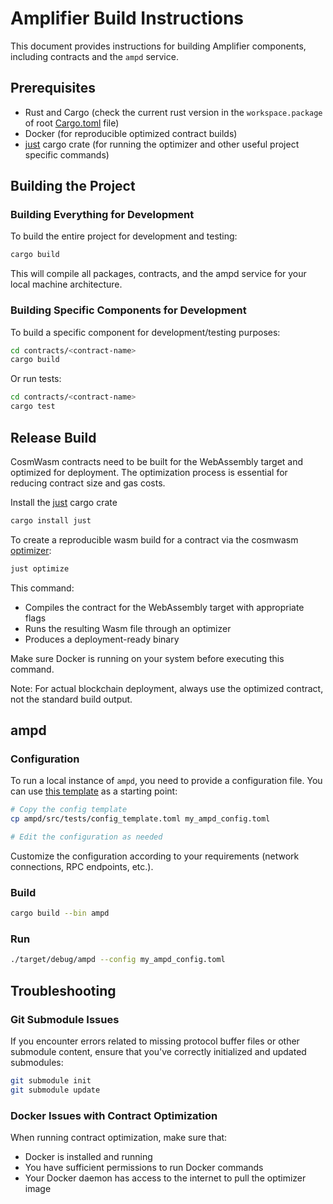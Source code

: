 # Amplifier Build Instructions

This document provides instructions for building Amplifier components, including contracts and the `ampd` service.

## Prerequisites

- Rust and Cargo (check the current rust version in the `workspace.package` of root [Cargo.toml](Cargo.toml) file)
- Docker (for reproducible optimized contract builds)
- [just](https://crates.io/crates/just) cargo crate (for running the optimizer and other useful project specific commands)

## Building the Project

### Building Everything for Development

To build the entire project for development and testing:

```bash
cargo build
```

This will compile all packages, contracts, and the ampd service for your local machine architecture.

### Building Specific Components for Development

To build a specific component for development/testing purposes:

```bash
cd contracts/<contract-name>
cargo build
```
Or run tests:
```bash
cd contracts/<contract-name>
cargo test
```

## Release Build

CosmWasm contracts need to be built for the WebAssembly target and optimized for deployment. The optimization process is essential for reducing contract size and gas costs.

Install the [just](https://crates.io/crates/just) cargo crate

```bash
cargo install just
```

To create a reproducible wasm build for a contract via the cosmwasm [optimizer](https://github.com/CosmWasm/optimizer):

```bash
just optimize
```

This command:
- Compiles the contract for the WebAssembly target with appropriate flags
- Runs the resulting Wasm file through an optimizer
- Produces a deployment-ready binary

Make sure Docker is running on your system before executing this command.

Note: For actual blockchain deployment, always use the optimized contract, not the standard build output.

## ampd

### Configuration

To run a local instance of `ampd`, you need to provide a configuration file. You can use [this template](ampd/src/tests/config_template.toml) as a starting point:

```bash
# Copy the config template
cp ampd/src/tests/config_template.toml my_ampd_config.toml

# Edit the configuration as needed
```

Customize the configuration according to your requirements (network connections, RPC endpoints, etc.).

### Build
```bash
cargo build --bin ampd
```

### Run
```bash
./target/debug/ampd --config my_ampd_config.toml
```

## Troubleshooting

### Git Submodule Issues

If you encounter errors related to missing protocol buffer files or other submodule content, ensure that you've correctly initialized and updated submodules:

```bash
git submodule init
git submodule update
```

### Docker Issues with Contract Optimization

When running contract optimization, make sure that:
- Docker is installed and running
- You have sufficient permissions to run Docker commands
- Your Docker daemon has access to the internet to pull the optimizer image

